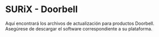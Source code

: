 # SURiX - Doorbell
Aquí encontrará los archivos de actualización para productos Doorbell. Asegúrese de descargar el software correspondiente a su plataforma.
